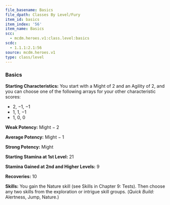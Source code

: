 ```yaml
---
file_basename: Basics
file_dpath: Classes By Level/Fury
item_id: basics
item_index: '56'
item_name: Basics
scc:
  - mcdm.heroes.v1:class.level:basics
scdc:
  - 1.1.1:2.1:56
source: mcdm.heroes.v1
type: class/level
---
```


### Basics

**Starting Characteristics:** You start with a Might of 2 and an Agility of 2, and you can choose one of the following arrays for your other characteristic scores:

- 2, −1, −1
- 1, 1, −1
- 1, 0, 0

**Weak Potency:** Might − 2

**Average Potency:** Might − 1

**Strong Potency:** Might

**Starting Stamina at 1st Level:** 21

**Stamina Gained at 2nd and Higher Levels:** 9

**Recoveries:** 10

**Skills:** You gain the Nature skill (see Skills in Chapter 9: Tests). Then choose any two skills from the exploration or intrigue skill groups. (*Quick Build:* Alertness, Jump, Nature.)
